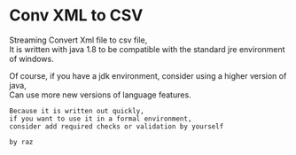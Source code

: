 # Conv XML to CSV

Streaming Convert Xml file to csv file,  
It is written with java 1.8 to be compatible with the standard jre environment of windows.

Of course, if you have a jdk environment, consider using a higher version of java,  
Can use more new versions of language features.


```
Because it is written out quickly,
if you want to use it in a formal environment,
consider add required checks or validation by yourself

by raz
```
